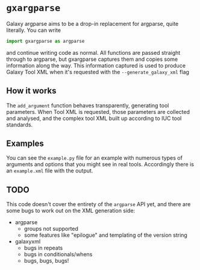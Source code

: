 # `gxargparse`

Galaxy argparse aims to be a drop-in replacement for argparse, quite literally.
You can write

```python
import gxargparse as argparse
```

and continue writing code as normal. All functions are passed straight through
to argparse, but gxargparse captures them and copies some information along the
way. This information captured is used to produce Galaxy Tool XML when it's
requested with the `--generate_galaxy_xml` flag

## How it works

The `add_argument` function behaves transparently, generating tool parameters.
When Tool XML is requested, those parameters are collected and analysed, and
the complex tool XML built up according to IUC tool standards.

## Examples

You can see the `example.py` file for an example with numerous types of
arguments and options that you might see in real tools. Accordingly there is an `example.xml` file with the output.

## TODO

This code doesn't cover the entirety of the `argparse` API yet, and there are some bugs to work out on the XML generation side:

- argparse
    - groups not supported
    - some features like "epilogue" and templating of the version string
- galaxyxml
    - bugs in repeats
    - bugs in conditionals/whens
    - bugs, bugs, bugs!
